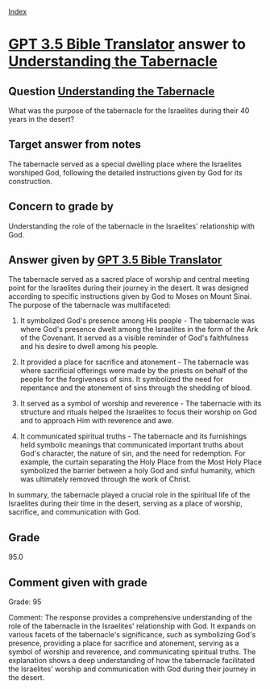 
[Index](../../index.md)
# [GPT 3.5 Bible Translator](../../answering_models/GPT_3.5_Bible_Translator.md) answer to [Understanding the Tabernacle](../../questions/Understanding_the_Tabernacle.md)

## Question [Understanding the Tabernacle](../../questions/Understanding_the_Tabernacle.md)
What was the purpose of the tabernacle for the Israelites during their 40 years in the desert?

## Target answer from notes
The tabernacle served as a special dwelling place where the Israelites worshiped God, following the detailed instructions given by God for its construction.

## Concern to grade by
Understanding the role of the tabernacle in the Israelites' relationship with God.

## Answer given by [GPT 3.5 Bible Translator](../../answering_models/GPT_3.5_Bible_Translator.md)
The tabernacle served as a sacred place of worship and central meeting point for the Israelites during their journey in the desert. It was designed according to specific instructions given by God to Moses on Mount Sinai. The purpose of the tabernacle was multifaceted:

1. It symbolized God's presence among His people - The tabernacle was where God's presence dwelt among the Israelites in the form of the Ark of the Covenant. It served as a visible reminder of God's faithfulness and his desire to dwell among his people.

2. It provided a place for sacrifice and atonement - The tabernacle was where sacrificial offerings were made by the priests on behalf of the people for the forgiveness of sins. It symbolized the need for repentance and the atonement of sins through the shedding of blood.

3. It served as a symbol of worship and reverence - The tabernacle with its structure and rituals helped the Israelites to focus their worship on God and to approach Him with reverence and awe.

4. It communicated spiritual truths - The tabernacle and its furnishings held symbolic meanings that communicated important truths about God's character, the nature of sin, and the need for redemption. For example, the curtain separating the Holy Place from the Most Holy Place symbolized the barrier between a holy God and sinful humanity, which was ultimately removed through the work of Christ.

In summary, the tabernacle played a crucial role in the spiritual life of the Israelites during their time in the desert, serving as a place of worship, sacrifice, and communication with God.

## Grade
95.0

## Comment given with grade
Grade: 95

Comment: The response provides a comprehensive understanding of the role of the tabernacle in the Israelites' relationship with God. It expands on various facets of the tabernacle's significance, such as symbolizing God's presence, providing a place for sacrifice and atonement, serving as a symbol of worship and reverence, and communicating spiritual truths. The explanation shows a deep understanding of how the tabernacle facilitated the Israelites' worship and communication with God during their journey in the desert.
